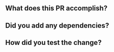 <!--
NOTE: Please ensure you:
* provide a detailed pull request description and a succinct title (consider template below for guidance),
* follow the [Contributor Guidelines](https://github.com/TheAlphamerc/flutter_twitter_clone/blob/master/CONTRIBUTING.md),
* and make sure that all contributions are properly licensed pursuant to the LICENSE file in the root of the repository.
-->

## What does this PR accomplish?

<!-- Title should be a short phrase, e.g. "Adds survey functionality". -->

<!-- Detailed description can include any design decisions you want reviewers to take note of. -->

<!-- List all issue numbers affected and closed by this PR. -->

## Did you add any dependencies?

<!-- List each added dependency and justifications (see the Guidelines) -->

## How did you test the change?

<!-- If relevant, add any screenshots of your UI changes. -->
